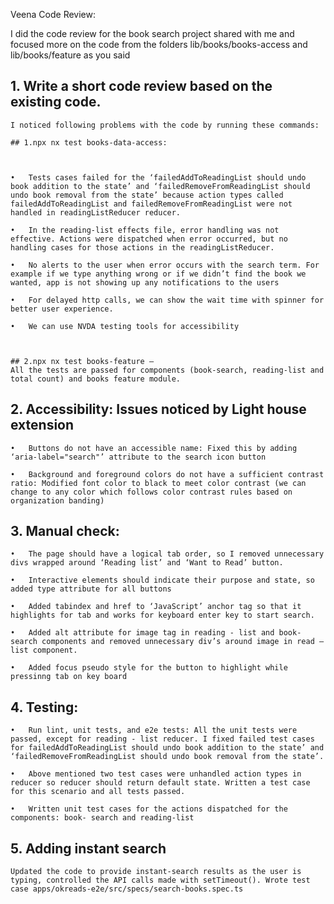 Veena Code Review:

I did the code review for the book search project shared with me and focused more on the code from the folders lib/books/books-access and lib/books/feature as you said



## 1.	Write a short code review based on the existing code.

    I noticed following problems with the code by running these commands:

    ## 1.npx nx test books-data-access: 



    •	Tests cases failed for the ‘failedAddToReadingList should undo book addition to the state’ and ‘failedRemoveFromReadingList should undo book removal from the state’ because action types called failedAddToReadingList and failedRemoveFromReadingList were not handled in readingListReducer reducer. 

    •	In the reading-list effects file, error handling was not effective. Actions were dispatched when error occurred, but no handling cases for those actions in the readingListReducer. 

    •	No alerts to the user when error occurs with the search term. For example if we type anything wrong or if we didn’t find the book we wanted, app is not showing up any notifications to the users

    •	For delayed http calls, we can show the wait time with spinner for better user experience.

    •	We can use NVDA testing tools for accessibility



    ## 2.npx nx test books-feature – 
    All the tests are passed for components (book-search, reading-list and total count) and books feature module.




## 2.	Accessibility: Issues noticed by Light house extension

    •	Buttons do not have an accessible name: Fixed this by adding ‘aria-label="search"’ attribute to the search icon button

    •	Background and foreground colors do not have a sufficient contrast ratio: Modified font color to black to meet color contrast (we can change to any color which follows color contrast rules based on organization banding)





## 3.	 Manual check:

    •	The page should have a logical tab order, so I removed unnecessary divs wrapped around ‘Reading list’ and ‘Want to Read’ button.

    •	Interactive elements should indicate their purpose and state, so added type attribute for all buttons

    •	Added tabindex and href to ‘JavaScript’ anchor tag so that it highlights for tab and works for keyboard enter key to start search.

    •	Added alt attribute for image tag in reading - list and book-search components and removed unnecessary div’s around image in read – list component.

    •	Added focus pseudo style for the button to highlight while pressinng tab on key board



## 4.	Testing:

    •	Run lint, unit tests, and e2e tests: All the unit tests were passed, except for reading - list reducer. I fixed failed test cases for failedAddToReadingList should undo book addition to the state’ and ‘failedRemoveFromReadingList should undo book removal from the state’. 

    •	Above mentioned two test cases were unhandled action types in reducer so reducer should return default state. Written a test case for this scenario and all tests passed.

    •	Written unit test cases for the actions dispatched for the components: book- search and reading-list



## 5. Adding instant search
    
    Updated the code to provide instant-search results as the user is typing, controlled the API calls made with setTimeout(). Wrote test case apps/okreads-e2e/src/specs/search-books.spec.ts